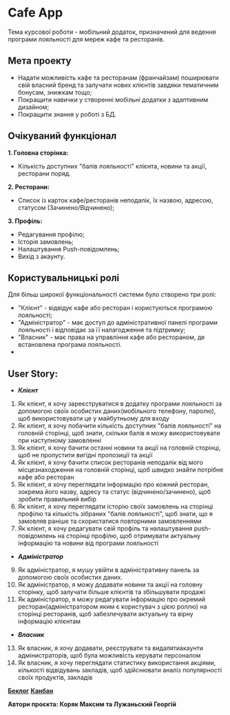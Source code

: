 # Cafe App
Тема курсової роботи - мобільний додаток, призначений для ведення програми лояльності для мереж кафе та ресторанів.

## Мета проекту

* Надати можливість кафе та ресторанам (франчайзам) поширювати свій власний бренд та залучати нових клієнтів завдяки тематичним бонусам, знижкам тощо;
* Покращити навички у створенні мобільні додатки з адаптивним дизайном;
* Покращити знання у роботі з БД.

## Очікуваний функціонал

**1. Головна сторінка:**

- Кількість доступних "балів лояльності" клієнта, новини та акції, ресторани поряд.

**2. Ресторани:**

- Список із карток кафе/ресторанів неподалік, їх назвою, адресою, статусом (Зачинено/Відчинено);

**3. Профіль:** 

- Редагування профілю;
- Історія замовлень;
- Налаштування Push-повідомлень;
- Вихід з акаунту.

## Користувальницькі ролі
Для більш широкої функціональності системи було створено три ролі:
- "Клієнт" - відвідує кафе або ресторан і користуються програмою лояльності;
- "Адміністратор" - має доступ до адміністративної панелі програми лояльності і відповідає за її налагодження та підтримку;
- "Власник" - має права на управління кафе або рестораном, де встановлена програма лояльності.
-
## User Story:

- ***Клієнт***
1. Як клієнт, я хочу зареєструватися в додатку програми лояльності за допомогою своїх особистих даних(мобільного телефону, паролю), щоб використовувати це у майбутньому для входу
2. Як клієнт, я хочу побачити кількість доступних "балів лояльності" на головній сторінці, щоб знати, скільки балів я можу використовувати при наступному замовленні 
3. Як клієнт, я хочу бачити останні новини та акції на головній сторінці, щоб не пропустити вигідні пропозиції та акції 
4. Як клієнт, я хочу бачити список ресторанів неподалік від мого місцезнаходження на головній сторінці, щоб швидко знайти потрібне кафе або ресторан 
5. Як клієнт, я хочу переглядати інформацію про кожний ресторан, зокрема його назву, адресу та статус (відчинено/зачинено), щоб зробити правильний вибір
6. Як клієнт, я хочу переглядати історію своїх замовлень на сторінці профілю та кількість зібраних "балів лояльності", щоб знати, що я замовляв раніше та скористатися повторними замовленнями
7. Як клієнт, я хочу редагувати свій профіль та налаштування push-повідомлень на сторінці профілю, щоб отримувати актуальну інформацію та новини від програми лояльності

- ***Адміністратор***
9. Як адміністратор, я мушу увійти в адміністративну панель за допомогою своїх особистих даних.
10. Як адміністратор, я можу додавати новини та акції на головну сторінку, щоб залучати більше клієнтів та збільшувати продажі
11. Як адміністратор, я можу редагувати інформацію про окремий ресторан(адміністратором яким є користувач з цією роллю) на сторінці ресторанів, щоб забезпечувати актуальну та вірну інформацію клієнтам

- ***Власник***
13. Як власник, я хочу додавати, реєструвати та видалятиакаунти адмінистраторів, щоб була можливість керувати персоналом
14. Як власник, я хочу переглядати статистику використання акціями, кількості відвідувань закладів, щоб здійснювати аналіз популярності своїх продуктів, закладів

**[Беклог](https://docs.google.com/document/d/14ZoKQlzp6kosGLKAR1TtDPul6NPT8Zlr/edit)**
**[Канбан](https://miro.com/app/board/uXjVMN1X5HI=/?share_link_id=94272325112)**

**Автори проєкта: Коряк Максим та Лужаньский Георгій**
